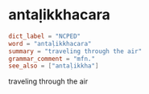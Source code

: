 # antaḷikkhacara

``` toml
dict_label = "NCPED"
word = "antaḷikkhacara"
summary = "traveling through the air"
grammar_comment = "mfn."
see_also = ["antaḷikkha"]
```

traveling through the air

